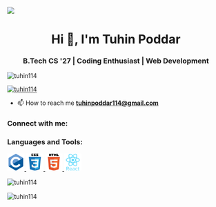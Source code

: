 ![](http://github-profile-summary-cards.vercel.app/api/cards/profile-details?username=Tuhin114&theme=codeSTACKr)
<h1 align="center">Hi 👋, I'm Tuhin Poddar</h1>
<h3 align="center">B.Tech CS '27 | Coding Enthusiast | Web Development</h3>

<p align="left"> <img src="https://komarev.com/ghpvc/?username=tuhin114&label=Profile%20views&color=0e75b6&style=flat" alt="tuhin114" /> </p>

<p align="left"> <a href="https://github.com/ryo-ma/github-profile-trophy"><img src="https://github-profile-trophy.vercel.app/?username=tuhin114" alt="tuhin114" /></a> </p>

- 📫 How to reach me **tuhinpoddar114@gmail.com**

<h3 align="left">Connect with me:</h3>
<p align="left">
</p>

<h3 align="left">Languages and Tools:</h3>
<p align="left"> <a href="https://www.cprogramming.com/" target="_blank" rel="noreferrer"> <img src="https://raw.githubusercontent.com/devicons/devicon/master/icons/c/c-original.svg" alt="c" width="40" height="40"/> </a> <a href="https://www.w3schools.com/css/" target="_blank" rel="noreferrer"> <img src="https://raw.githubusercontent.com/devicons/devicon/master/icons/css3/css3-original-wordmark.svg" alt="css3" width="40" height="40"/> </a> <a href="https://www.w3.org/html/" target="_blank" rel="noreferrer"> <img src="https://raw.githubusercontent.com/devicons/devicon/master/icons/html5/html5-original-wordmark.svg" alt="html5" width="40" height="40"/> </a> <a href="https://reactjs.org/" target="_blank" rel="noreferrer"> <img src="https://raw.githubusercontent.com/devicons/devicon/master/icons/react/react-original-wordmark.svg" alt="react" width="40" height="40"/> </a> </p>

<p><img align="center" src="https://github-readme-stats.vercel.app/api/top-langs?username=tuhin114&show_icons=true&locale=en&layout=compact" alt="tuhin114" /></p>

<p><img align="center" src="https://github-readme-streak-stats.herokuapp.com/?user=tuhin114&" alt="tuhin114" /></p>

